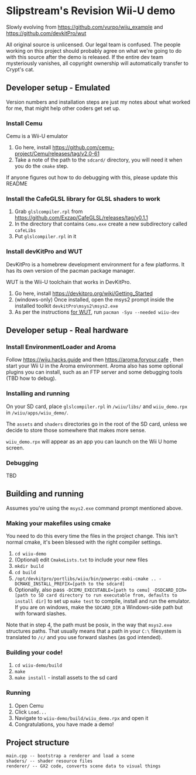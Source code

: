 # Slipstream's Revision Wii-U demo

Slowly evolving from https://github.com/vurpo/wiiu_example and https://github.com/devkitPro/wut

All original source is unlicensed. Our legal team is confused. The people working on this project should probably agree on what we're going to do with this source after the demo is released. If the entire dev team mysteriously vanishes, all copyright ownership will automatically transfer to Crypt's cat.

## Developer setup - Emulated

Version numbers and installation steps are just my notes about what worked for me, that might help other coders get set up.

### Install Cemu

Cemu is a Wii-U emulator

1. Go here, install https://github.com/cemu-project/Cemu/releases/tag/v2.0-61
2. Take a note of the path to the `sdcard/` directory, you will need it when you do the `cmake` step.

If anyone figures out how to do debugging with this, please update this README

### Install the CafeGLSL library for GLSL shaders to work

1. Grab `glslcompiler.rpl` from https://github.com/Exzap/CafeGLSL/releases/tag/v0.1.1
2. In the directory that contains `Cemu.exe` create a new subdirectory called `cafeLibs`
3. Put `glslcompiler.rpl` in it

### Install devKitPro and WUT

DevKitPro is a homebrew development environment for a few platforms. It has its own version of the pacman package manager.

WUT is the Wii-U toolchain that works in DevKitPro.

1. Go here, install https://devkitpro.org/wiki/Getting_Started
2. (windows-only) Once installed, open the msys2 prompt inside the installed toolkit `devkitPro\msys2\msys2.exe`
3. As per the instructions [for WUT](https://github.com/devkitPro/wut), run `pacman -Syu --needed wiiu-dev`

## Developer setup - Real hardware

### Install EnvironmentLoader and Aroma

Follow https://wiiu.hacks.guide and then https://aroma.foryour.cafe , then start your Wii U in the Aroma environment. Aroma also has some optional plugins you can install, such as an FTP server and some debugging tools (TBD how to debug).

### Installing and running

On your SD card, place `glslcompiler.rpl` in `/wiiu/libs/` and `wiiu_demo.rpx` in `/wiiu/apps/wiiu_demo/`.

The `assets` and `shaders` directories go in the root of the SD card, unless we decide to store those somewhere that makes more sense.

`wiiu_demo.rpx` will appear as an app you can launch on the Wii U home screen.

### Debugging

TBD

## Building and running

Assumes you're using the `msys2.exe` command prompt mentioned above.

### Making your makefiles using cmake

You need to do this every time the files in the project change. 
This isn't normal cmake, it's been blessed with the right compiler settings.

1. `cd wiiu-demo`
2. (Optional) edit `CmakeLists.txt` to include your new files
2. `mkdir build`
3. `cd build`
4. `/opt/devkitpro/portlibs/wiiu/bin/powerpc-eabi-cmake .. -DCMAKE_INSTALL_PREFIX=[path to the sdcard]`
5. Optionally, also pass `-DCEMU_EXECUTABLE=[path to cemu] -DSDCARD_DIR=[path to SD card directory to run executable from, defaults to install dir]` to set up `make test` to compile, install and run the emulator. If you are on windows, make the `SDCARD_DIR` a Windows-side path but with forward slashes.

Note that in step 4, the path must be posix, in the way that `msys2.exe` structures paths. That usually means that a path in your `C:\` filesystem is translated to `/c/` and you use forward slashes (as god intended).

### Building your code!

1. `cd wiiu-demo/build`
2. `make`
3. `make install` - install assets to the sd card

### Running

1. Open Cemu
2. Click `Load...`
3. Navigate to `wiiu-demo/build/wiiu_demo.rpx` and open it
4. Congratulations, you have made a demo!

## Project structure

```
main.cpp -- bootstrap a renderer and load a scene
shaders/ -- shader resource files
renderer/ -- GX2 code, converts scene data to visual things
```